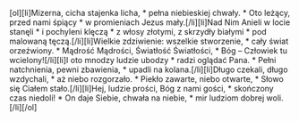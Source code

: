 [ol][li]Mizerna, cicha stajenka licha, * pełna niebieskiej chwały. * Oto leżący, przed nami śpiący * w promieniach Jezus mały.[/li][li]Nad Nim Anieli w locie stanęli * i pochyleni klęczą * z włosy złotymi, z skrzydły białymi * pod malowaną tęczą.[/li][li]Wielkie zdziwienie: wszelkie stworzenie, * cały świat orzeźwiony. * Mądrość Mądrości, Światłość Światłości, * Bóg – Człowiek tu wcielony![/li][li]I oto mnodzy ludzie ubodzy * radzi oglądać Pana. * Pełni natchnienia, pewni zbawienia, * upadli na kolana.[/li][li]Długo czekali, długo wzdychali, * aż niebo rozgorzało. * Piekło zawarte, niebo otwarte, * Słowo się Ciałem stało.[/li][li]Hej, ludzie prości, Bóg z nami gości, * skończony czas niedoli! * On daje Siebie, chwała na niebie, * mir ludziom dobrej woli.[/li][/ol]